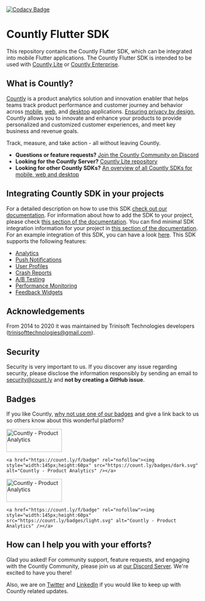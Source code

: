 [![Codacy Badge](https://app.codacy.com/project/badge/Grade/7ab95afb3da8421ab499cc921e1381ac)](https://www.codacy.com/gh/Countly/countly-sdk-flutter-bridge/dashboard?utm_source=github.com&amp;utm_medium=referral&amp;utm_content=Countly/countly-sdk-flutter-bridge&amp;utm_campaign=Badge_Grade)

# Countly Flutter SDK

This repository contains the Countly Flutter SDK, which can be integrated into mobile Flutter applications. The Countly Flutter SDK is intended to be used with [Countly Lite](https://github.com/Countly/countly-server) or [Countly Enterprise](https://count.ly/product).

## What is Countly?
[Countly](https://count.ly) is a product analytics solution and innovation enabler that helps teams track product performance and customer journey and behavior across [mobile](https://count.ly/mobile-analytics), [web](https://count.ly/web-analytics),
and [desktop](https://count.ly/desktop-analytics) applications. [Ensuring privacy by design](https://count.ly/privacy-by-design), Countly allows you to innovate and enhance your products to provide personalized and customized customer experiences, and meet key business and revenue goals.

Track, measure, and take action - all without leaving Countly.

* **Questions or feature requests?** [Join the Countly Community on Discord](https://discord.gg/countly)
* **Looking for the Countly Server?** [Countly Lite repository](https://github.com/Countly/countly-server)
* **Looking for other Countly SDKs?** [An overview of all Countly SDKs for mobile, web and desktop](https://support.count.ly/hc/en-us/articles/360037236571-Downloading-and-Installing-SDKs#officially-supported-sdks)

## Integrating Countly SDK in your projects

For a detailed description on how to use this SDK [check out our documentation](https://support.count.ly/hc/en-us/articles/360037944212-Flutter).
For information about how to add the SDK to your project, please check [this section of the documentation](https://support.count.ly/hc/en-us/articles/360037944212-Flutter#adding-the-sdk-to-the-project).
You can find minimal SDK integration information for your project in [this section of the documentation](https://support.count.ly/hc/en-us/articles/360037944212-Flutter#minimal-setup).
For an example integration of this SDK, you can have a look [here](https://github.com/Countly/countly-sdk-flutter-bridge/tree/master/example).
This SDK supports the following features:
* [Analytics](https://support.count.ly/hc/en-us/articles/4431589003545-Analytics)
* [Push Notifications](https://support.count.ly/hc/en-us/articles/4405405459225-Push-Notifications)
* [User Profiles](https://support.count.ly/hc/en-us/articles/4403281285913-User-Profiles)
* [Crash Reports](https://support.count.ly/hc/en-us/articles/4404213566105-Crashes-Errors)
* [A/B Testing](https://support.count.ly/hc/en-us/articles/4416496362393-A-B-Testing-)
* [Performance Monitoring](https://support.count.ly/hc/en-us/articles/4734457847705-Performance)
* [Feedback Widgets](https://support.count.ly/hc/en-us/articles/4652903481753-Feedback-Surveys-NPS-and-Ratings-)

## Acknowledgements

From 2014 to 2020 it was maintained by Trinisoft Technologies developers (trinisofttechnologies@gmail.com).

## Security
Security is very important to us. If you discover any issue regarding security, please disclose the information responsibly by sending an email to security@count.ly and **not by creating a GitHub issue**.

## Badges
If you like Countly, [why not use one of our badges](https://count.ly/brand-assets) and give a link back to us so others know about this wonderful platform?

<a href="https://count.ly/f/badge" rel="nofollow"><img style="width:145px;height:60px" src="https://count.ly/badges/dark.svg?v2" alt="Countly - Product Analytics" /></a>

```JS
<a href="https://count.ly/f/badge" rel="nofollow"><img style="width:145px;height:60px" src="https://count.ly/badges/dark.svg" alt="Countly - Product Analytics" /></a>
```

<a href="https://count.ly/f/badge" rel="nofollow"><img style="width:145px;height:60px" src="https://count.ly/badges/light.svg?v2" alt="Countly - Product Analytics" /></a>

```JS
<a href="https://count.ly/f/badge" rel="nofollow"><img style="width:145px;height:60px" src="https://count.ly/badges/light.svg" alt="Countly - Product Analytics" /></a>
```

## How can I help you with your efforts?
Glad you asked! For community support, feature requests, and engaging with the Countly Community, please join us at [our Discord Server](https://discord.gg/countly). We're excited to have you there!

Also, we are on [Twitter](https://twitter.com/gocountly) and [LinkedIn](https://www.linkedin.com/company/countly) if you would like to keep up with Countly related updates.
